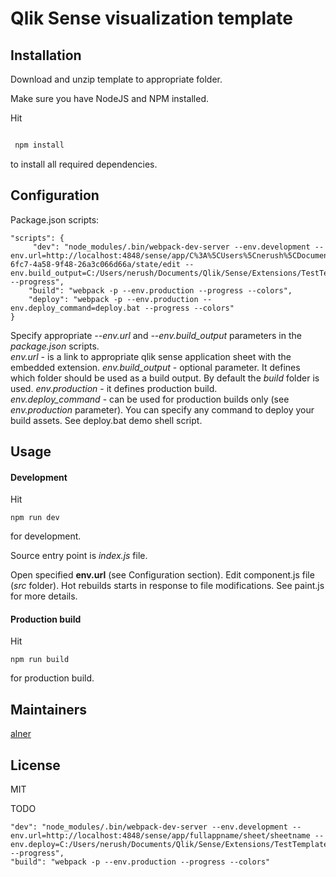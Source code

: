 # Qlik Sense visualization template

## Installation

Download and unzip template to appropriate folder.

Make sure you have NodeJS and NPM installed.

Hit

```sh

 npm install

 ```
 to install all required dependencies.

 ## Configuration

Package.json scripts:

```
"scripts": {
     "dev": "node_modules/.bin/webpack-dev-server --env.development --env.url=http://localhost:4848/sense/app/C%3A%5CUsers%5Cnerush%5CDocuments%5CQlik%5CSense%5CApps%5CExtTest.qvf/sheet/dd660e1a-6fc7-4a58-9f48-26a3c066d66a/state/edit --env.build_output=C:/Users/nerush/Documents/Qlik/Sense/Extensions/TestTemplate --progress",
    "build": "webpack -p --env.production --progress --colors",
    "deploy": "webpack -p --env.production --env.deploy_command=deploy.bat --progress --colors"
}
```

Specify appropriate *--env.url* and *--env.build_output* parameters in the *package.json* scripts.  
  *env.url* - is a link to appropriate qlik sense application sheet with the embedded extension.
  *env.build_output* - optional parameter. It defines which folder should be used as a build output. By default the *build* folder is used.
  *env.production* - it defines production build.  
  *env.deploy_command* - can be used for production builds only (see *env.production* parameter). You can specify any command to deploy your build assets. See deploy.bat demo shell script.

## Usage

#### Development
Hit
```
npm run dev
```
for development.

Source entry point is *index.js* file.

Open specified **env.url** (see Configuration section). Edit component.js file (*src* folder). Hot rebuilds starts in response to file modifications. See paint.js for more details.

#### Production build

Hit
```
npm run build
```
for production build.

## Maintainers

[alner](https://github.com/alner)

## License

MIT

TODO

    "dev": "node_modules/.bin/webpack-dev-server --env.development --env.url=http://localhost:4848/sense/app/fullappname/sheet/sheetname --env.deploy=C:/Users/nerush/Documents/Qlik/Sense/Extensions/TestTemplate --progress",
    "build": "webpack -p --env.production --progress --colors"
